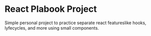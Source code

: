 # React Plabook Project

Simple personal project to practice separate react featureslike hooks, lyfecycles, and more using small components.